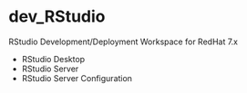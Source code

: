 # dev_RStudio
RStudio Development/Deployment Workspace for RedHat 7.x
- RStudio Desktop
- RStudio Server
- RStudio Server Configuration
